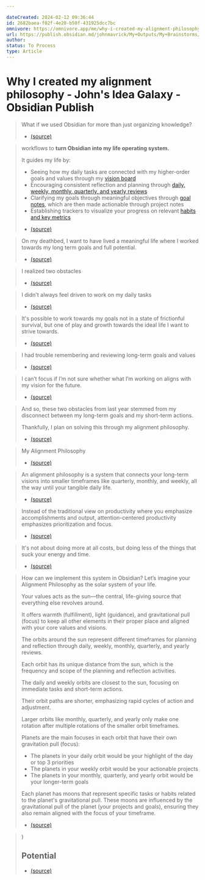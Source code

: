 ```yaml
---

dateCreated: 2024-02-12 09:36:44
id: 2682baea-f02f-4e20-b50f-431925dcc7bc
omnivore: https://omnivore.app/me/why-i-created-my-alignment-philosophy-john-s-idea-galaxy-obsidia-18d9dbfb8d0
url: https://publish.obsidian.md/johnmavrick/My+Outputs/My+Brainstorms/%F0%9F%92%A1+Why+I+created+my+alignment+philosophy
author: 
status: To Process
type: Article
---
```

# Why I created my alignment philosophy - John's Idea Galaxy - Obsidian Publish


> What if we used Obsidian for more than just organizing knowledge? 
> -  [(source)](https://publish.obsidian.md/johnmavrick/My+Outputs/My+Brainstorms/%F0%9F%92%A1+Why+I+created+my+alignment+philosophy) 


> workflows to **turn Obsidian into my life operating system.**
> 
> It guides my life by:
> 
> * Seeing how my daily tasks are connected with my higher-order goals and values through my [vision board](https://youtu.be/sj8oJeYHTDQ?si=fB4aTTDND6lWsvAE&t=73)
> * Encouraging consistent reflection and planning through [daily, weekly, monthly, quarterly, and yearly reviews](https://youtu.be/sj8oJeYHTDQ?si=zOfmv%5FnWY3uxNuYy&t=146)
> * Clarifying my goals through meaningful objectives through [goal notes](https://youtu.be/sj8oJeYHTDQ?si=kLaD5d0MH3tAQfWd&t=166), which are then made actionable through project notes
> * Establishing trackers to visualize your progress on relevant [habits and key metrics](https://youtu.be/sj8oJeYHTDQ?si=1N1QIM5VZc6Delqt&t=227) 
> -  [(source)](https://publish.obsidian.md/johnmavrick/My+Outputs/My+Brainstorms/%F0%9F%92%A1+Why+I+created+my+alignment+philosophy) 


> On my deathbed, I want to have lived a meaningful life where I worked towards my long term goals and full potential. 
> -  [(source)](https://publish.obsidian.md/johnmavrick/My+Outputs/My+Brainstorms/%F0%9F%92%A1+Why+I+created+my+alignment+philosophy) 


> I realized two obstacles 
> -  [(source)](https://publish.obsidian.md/johnmavrick/My+Outputs/My+Brainstorms/%F0%9F%92%A1+Why+I+created+my+alignment+philosophy) 


> I didn't always feel driven to work on my daily tasks 
> -  [(source)](https://publish.obsidian.md/johnmavrick/My+Outputs/My+Brainstorms/%F0%9F%92%A1+Why+I+created+my+alignment+philosophy) 


> It's possible to work towards my goals not in a state of frictionful survival, but one of play and growth towards the ideal life I want to strive towards. 
> -  [(source)](https://publish.obsidian.md/johnmavrick/My+Outputs/My+Brainstorms/%F0%9F%92%A1+Why+I+created+my+alignment+philosophy) 


> I had trouble remembering and reviewing long-term goals and values 
> -  [(source)](https://publish.obsidian.md/johnmavrick/My+Outputs/My+Brainstorms/%F0%9F%92%A1+Why+I+created+my+alignment+philosophy) 


> I can’t focus if I’m not sure whether what I’m working on aligns with my vision for the future. 
> -  [(source)](https://publish.obsidian.md/johnmavrick/My+Outputs/My+Brainstorms/%F0%9F%92%A1+Why+I+created+my+alignment+philosophy) 


> And so, these two obstacles from last year stemmed from my disconnect between my long-term goals and my short-term actions.
> 
> Thankfully, I plan on solving this through my alignment philosophy. 
> -  [(source)](https://publish.obsidian.md/johnmavrick/My+Outputs/My+Brainstorms/%F0%9F%92%A1+Why+I+created+my+alignment+philosophy) 


> My Alignment Philosophy 
> -  [(source)](https://publish.obsidian.md/johnmavrick/My+Outputs/My+Brainstorms/%F0%9F%92%A1+Why+I+created+my+alignment+philosophy) 


> An alignment philosophy is a system that connects your long-term visions into smaller timeframes like quarterly, monthly, and weekly, all the way until your tangible daily life. 
> -  [(source)](https://publish.obsidian.md/johnmavrick/My+Outputs/My+Brainstorms/%F0%9F%92%A1+Why+I+created+my+alignment+philosophy) 


> Instead of the traditional view on productivity where you emphasize accomplishments and output, attention-centered productivity emphasizes prioritization and focus. 
> -  [(source)](https://publish.obsidian.md/johnmavrick/My+Outputs/My+Brainstorms/%F0%9F%92%A1+Why+I+created+my+alignment+philosophy) 


> It's not about doing more at all costs, but doing less of the things that suck your energy and time. 
> -  [(source)](https://publish.obsidian.md/johnmavrick/My+Outputs/My+Brainstorms/%F0%9F%92%A1+Why+I+created+my+alignment+philosophy) 


> How can we implement this system in Obsidian? Let’s imagine your Alignment Philosophy as the solar system of your life.
> 
> Your values acts as the sun—the central, life-giving source that everything else revolves around.
> 
> It offers warmth (fulfillment), light (guidance), and gravitational pull (focus) to keep all other elements in their proper place and aligned with your core values and visions.
> 
> The orbits around the sun represent different timeframes for planning and reflection through daily, weekly, monthly, quarterly, and yearly reviews.
> 
> Each orbit has its unique distance from the sun, which is the frequency and scope of the planning and reflection activities.
> 
> The daily and weekly orbits are closest to the sun, focusing on immediate tasks and short-term actions.
> 
> Their orbit paths are shorter, emphasizing rapid cycles of action and adjustment.
> 
> Larger orbits like monthly, quarterly, and yearly only make one rotation after multiple rotations of the smaller orbit timeframes.
> 
> Planets are the main focuses in each orbit that have their own gravitation pull (focus):
> 
> * The planets in your daily orbit would be your highlight of the day or top 3 priorities
> * The planets in your weekly orbit would be your actionable projects
> * The planets in your monthly, quarterly, and yearly orbit would be your longer-term goals
> 
> Each planet has moons that represent specific tasks or habits related to the planet's gravitational pull. These moons are influenced by the gravitational pull of the planet (your projects and goals), ensuring they also remain aligned with the focus of your timeframe. 
> -  [(source)](https://publish.obsidian.md/johnmavrick/My+Outputs/My+Brainstorms/%F0%9F%92%A1+Why+I+created+my+alignment+philosophy) 


> )  
> 
> ## Potential 
> -  [(source)](https://publish.obsidian.md/johnmavrick/My+Outputs/My+Brainstorms/%F0%9F%92%A1+Why+I+created+my+alignment+philosophy) 


